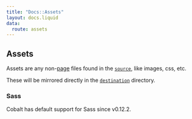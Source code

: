```yaml
---
title: "Docs::Assets"
layout: docs.liquid
data:
  route: assets
---
```

## Assets

Assets are any non-[page](/docs/pages) files found in the
[`source`](/docs/config), like images, css, etc.

These will be mirrored directly in the [`destination`](/docs/config) directory.

### Sass

Cobalt has default support for Sass since v0.12.2.

